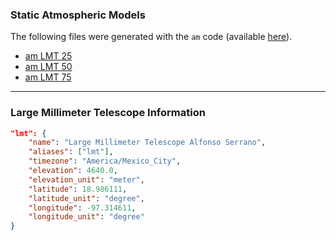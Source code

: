 

### Static Atmospheric Models

The following files were generated with the `am` code (available [here](https://www.cfa.harvard.edu/~spaine/am/)).

- [am LMT 25](data/amLMT25.npz)
- [am LMT 50](data/amLMT50.npz)
- [am LMT 75](data/amLMT75.npz)

---

### Large Millimeter Telescope Information


``` json
"lmt": {
	"name": "Large Millimeter Telescope Alfonso Serrano",
	"aliases": ["lmt"],
	"timezone": "America/Mexico_City",
	"elevation": 4640.0,
	"elevation_unit": "meter",
	"latitude": 18.986111,
	"latitude_unit": "degree",
	"longitude": -97.314611,
	"longitude_unit": "degree"
}
```